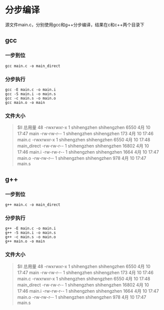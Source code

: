# 分步编译

源文件main.c，分别使用gcc和g++分步编译，结果在c和c++两个目录下

## gcc

### 一步到位
```
gcc main.c -o main_direct
```

### 分步执行
```
gcc -E main.c -o main.i
gcc -S main.i -o main.s
gcc -c main.s -o main.o
gcc main.o -o main
```

### 文件大小
>$ll
总用量 48
-rwxrwxr-x 1 shihengzhen shihengzhen  6550 4月  10 17:47 main
-rw-rw-r-- 1 shihengzhen shihengzhen   173 4月  10 17:46 main.c
-rwxrwxr-x 1 shihengzhen shihengzhen  6550 4月  10 17:48 main_direct
-rw-rw-r-- 1 shihengzhen shihengzhen 16802 4月  10 17:46 main.i
-rw-rw-r-- 1 shihengzhen shihengzhen  1664 4月  10 17:47 main.o
-rw-rw-r-- 1 shihengzhen shihengzhen   978 4月  10 17:47 main.s



## g++

### 一步到位
```
g++ main.c -o main_direct
```

### 分步执行
```
g++ -E main.c -o main.i
g++ -S main.i -o main.s
g++ -c main.s -o main.o
g++ main.o -o main
```

### 文件大小
>$ll
总用量 48
-rwxrwxr-x 1 shihengzhen shihengzhen  6550 4月  10 17:47 main
-rw-rw-r-- 1 shihengzhen shihengzhen   173 4月  10 17:46 main.c
-rwxrwxr-x 1 shihengzhen shihengzhen  6550 4月  10 17:48 main_direct
-rw-rw-r-- 1 shihengzhen shihengzhen 16802 4月  10 17:46 main.i
-rw-rw-r-- 1 shihengzhen shihengzhen  1664 4月  10 17:47 main.o
-rw-rw-r-- 1 shihengzhen shihengzhen   978 4月  10 17:47 main.s
